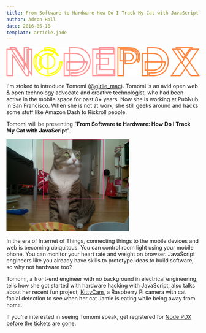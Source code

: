 ```yaml
---
title: From Software to Hardware How Do I Track My Cat with JavaScript Tomomi Imura
author: Adron Hall
date: 2016-05-18
template: article.jade
---
```


![Node PDX 2016](nodepdx-2016-logo.png)

I'm stoked to introduce Tomomi (<a href="http://twitter.com/girlie_mac">@girlie_mac</a>). Tomomi is an avid open web &amp; open technology advocate and creative technologist, who had been active in the mobile space for past 8+ years. Now she is working at PubNub in San Francisco. When she is not at work, she still geeks around and hacks some stuff like Amazon Dash to Rickroll people.

Tomomi will be presenting "<strong>From Software to Hardware: How Do I Track My Cat with JavaScript</strong>".

<span class="more"></span>

<img src="jamie-detected.png" class="image float-right" />

In the era of Internet of Things, connecting things to the mobile devices and web is becoming ubiquitous. You can control room light using your mobile phone. You can monitor your heart rate and weight on browser. JavaScript engineers like you already have skills to prototype ideas to build software, so why not hardware too?

Tomomi, a front-end engineer with no background in electrical engineering, tells how she got started with hardware hacking with JavaScript, also talks about her recent fun project, <a href="https://github.com/girliemac/RPi-KittyCam">KittyCam</a>, a Raspberry Pi camera with cat facial detection to see when her cat Jamie is eating while being away from home.

If you're interested in seeing Tomomi speak, get registered for <a href="http://nodepdx.org/" target="_blank">Node PDX before the tickets are gone</a>.
